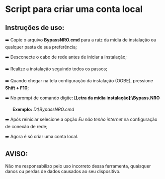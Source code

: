 # Script para criar uma conta local
## Instruções de uso:
➡️ Copie o arquivo **BypassNRO.cmd** para a raiz da mídia de instalação ou qualquer pasta de sua preferência;

➡️ Desconecte o cabo de rede antes de iniciar a instalação;

➡️ Realize a instalação seguindo todos os passos;

➡️ Quando chegar na tela configuração da instalação (OOBE),  pressione **Shift + F10**;

➡️ No prompt de comando digite: **[Letra da mídia instalação]:\Bypass.NRO**

&nbsp; &nbsp; &nbsp; **Exemplo:** *D:\BypassNRO.cmd* &ensp;

➡️ Após reiniciar selecione a opção *Eu não tenho internet* na configuração de conexão de rede;

➡️ Agora é só criar uma conta local.

## AVISO:
Não me responsabilizo pelo uso incorreto dessa ferramenta, quaisquer danos ou perdas de dados causados ao seu dispositivo.
